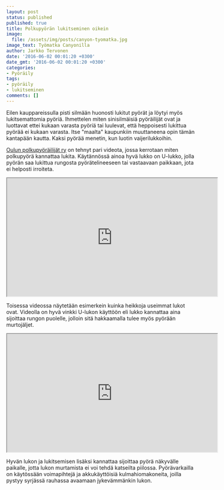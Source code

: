 ```yaml
---
layout: post
status: published
published: true
title: Polkupyörän lukitseminen oikein
image:
  file: /assets/img/posts/canyon-tyomatka.jpg
image_text: Työmatka Canyonilla
author: Jarkko Tervonen
date: '2016-06-02 00:01:20 +0300'
date_gmt: '2016-06-02 00:01:20 +0300'
categories:
- Pyöräily
tags:
- pyöräily
- lukitseminen
comments: []
---
```

Eilen kauppareissulla pisti silmään huonosti lukitut pyörät ja löytyi myös lukitsemattomia pyöriä. Ihmettelen miten sinisilmäisiä pyöräilijät ovat ja luottavat ettei kukaan varasta pyöriä tai luulevat, että heppoisesti lukittua pyörää ei kukaan varasta. Itse "maalta" kaupunkiin muuttaneena opin tämän kantapään kautta. Kaksi pyörää menetin, kun luotin vaijerilukkoihin.

[Oulun polkupyöräilijät ry](http://oupo.fi/) on tehnyt pari videota, jossa kerrotaan miten polkupyörä kannattaa lukita. Käytännössä ainoa hyvä lukko on U-lukko, jolla pyörän saa lukittua rungosta pyörätelineeseen tai vastaavaan paikkaan, jota ei helposti irroiteta.

<amp-iframe width="560" height="315" sandbox="allow-scripts allow-same-origin" layout="responsive" src="https://player.vimeo.com/video/104859900">
  <noscript><iframe src="https://player.vimeo.com/video/104859900" width="560" height="315"></iframe></noscript>
</amp-iframe>

Toisessa videossa näytetään esimerkein kuinka heikkoja useimmat lukot ovat. Videolla on hyvä vinkki U-lukon käyttöön eli lukko kannattaa aina sijoittaa rungon puolelle, jolloin sitä hakkaamalla tulee myös pyörään murtojäljet.

<amp-iframe width="560" height="315" sandbox="allow-scripts allow-same-origin" layout="responsive" src="https://player.vimeo.com/video/109018281">
  <noscript><iframe src="https://player.vimeo.com/video/109018281" width="560" height="315"></iframe></noscript>
</amp-iframe>

Hyvän lukon ja lukitsemisen lisäksi kannattaa sijoittaa pyörä näkyvälle paikalle, jotta lukon murtamista ei voi tehdä katseilta piilossa. Pyörävarkailla on käytössään voimapihtejä ja akkukäyttöisiä kulmahiomakoneita, joilla pystyy syrjässä rauhassa avaamaan jykevämmänkin lukon.
